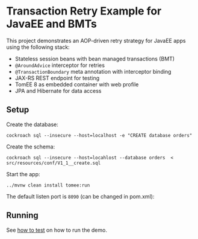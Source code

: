 # Transaction Retry Example for JavaEE and BMTs
                                   
This project demonstrates an AOP-driven retry strategy for JavaEE 
apps using the following stack:

- Stateless session beans with bean managed transactions (BMT)
- `@AroundAdvice` interceptor for retries
- `@TransactionBoundary` meta annotation with interceptor binding
- JAX-RS REST endpoint for testing
- TomEE 8 as embedded container with web profile
- JPA and Hibernate for data access

## Setup

Create the database:

    cockroach sql --insecure --host=localhost -e "CREATE database orders"

Create the schema:

    cockroach sql --insecure --host=locahlost --database orders  < src/resources/conf/V1_1__create.sql

Start the app:
             
    ../mvnw clean install tomee:run
    
The default listen port is `8090` (can be changed in pom.xml):

## Running

See [how to test](../HOW-TO-TEST.md) on how to run the demo.